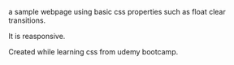 a sample webpage using basic css properties such as float clear transitions.

It is reasponsive.

Created while learning css from udemy bootcamp.

